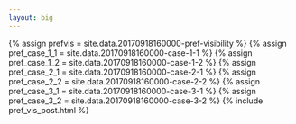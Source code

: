 ```yaml
---
layout: big
---
```

{% assign prefvis = site.data.20170918160000-pref-visibility %}
{% assign pref_case_1_1 = site.data.20170918160000-case-1-1 %}
{% assign pref_case_1_2 = site.data.20170918160000-case-1-2 %}
{% assign pref_case_2_1 = site.data.20170918160000-case-2-1 %}
{% assign pref_case_2_2 = site.data.20170918160000-case-2-2 %}
{% assign pref_case_3_1 = site.data.20170918160000-case-3-1 %}
{% assign pref_case_3_2 = site.data.20170918160000-case-3-2 %}
{% include pref_vis_post.html %}
